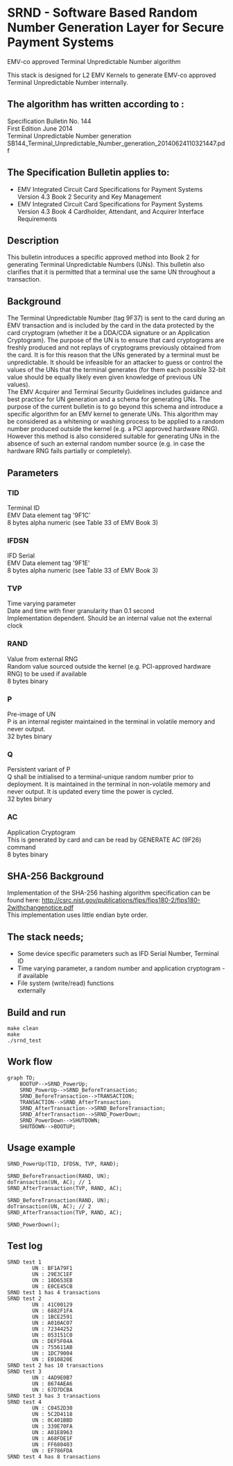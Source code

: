 # SRND - Software Based Random Number Generation Layer for Secure Payment Systems
EMV-co approved Terminal Unpredictable Number algorithm  

This stack is designed for L2 EMV Kernels to generate EMV-co approved Terminal Unpredictable Number internally.

## The algorithm has written according to :
Specification Bulletin No. 144  
First Edition June 2014  
Terminal Unpredictable Number generation  
SB144_Terminal_Unpredictable_Number_generation_20140624110321447.pdf

## The Specification Bulletin applies to:
- EMV Integrated Circuit Card Specifications for Payment Systems Version 4.3 Book 2 Security
and Key Management
- EMV Integrated Circuit Card Specifications for Payment Systems Version 4.3 Book 4
Cardholder, Attendant, and Acquirer Interface Requirements

## Description
This bulletin introduces a specific approved method into Book 2 for generating Terminal
Unpredictable Numbers (UNs). This bulletin also clarifies that it is permitted that a terminal use the
same UN throughout a transaction.

## Background
The Terminal Unpredictable Number (tag 9F37) is sent to the card during an EMV transaction and is
included by the card in the data protected by the card cryptogram (whether it be a DDA/CDA
signature or an Application Cryptogram). The purpose of the UN is to ensure that card cryptograms
are freshly produced and not replays of cryptograms previously obtained from the card. It is for this
reason that the UNs generated by a terminal must be unpredictable. It should be infeasible for an
attacker to guess or control the values of the UNs that the terminal generates (for them each possible
32-bit value should be equally likely even given knowledge of previous UN values).  
The EMV Acquirer and Terminal Security Guidelines includes guidance and best practice for UN
generation and a schema for generating UNs. The purpose of the current bulletin is to go beyond this
schema and introduce a specific algorithm for an EMV kernel to generate UNs. This algorithm may
be considered as a whitening or washing process to be applied to a random number produced outside
the kernel (e.g. a PCI approved hardware RNG). However this method is also considered suitable for generating UNs in the absence of such an external random number source (e.g. in case the hardware
RNG fails partially or completely).

## Parameters
### TID
Terminal ID  
EMV Data element tag '9F1C'  
8 bytes alpha numeric (see Table 33 of EMV Book 3)

### IFDSN
IFD Serial  
EMV Data element tag '9F1E'  
8 bytes alpha numeric (see Table 33 of EMV Book 3)

### TVP
Time varying parameter  
Date and time with finer granularity than 0.1 second  
Implementation dependent. Should be an internal value not the external clock

### RAND
Value from external RNG  
Random value sourced outside the kernel (e.g. PCI-approved hardware RNG) to be used if available  
8 bytes binary

### P
Pre-image of UN  
P is an internal register maintained in the terminal in volatile memory and never output.  
32 bytes binary

### Q
Persistent variant of P  
Q shall be initialised to a terminal-unique random number prior to deployment. It is maintained in the terminal in non-volatile memory and never output. It is updated every time the power is cycled.  
32 bytes binary

### AC
Application Cryptogram  
This is generated by card and can be read by GENERATE AC (9F26) command  
8 bytes binary

## SHA-256 Background
Implementation of the SHA-256 hashing algorithm specification can be found here:
http://csrc.nist.gov/publications/fips/fips180-2/fips180-2withchangenotice.pdf  
This implementation uses little endian byte order.

## The stack needs;
- Some device specific parameters such as IFD Serial Number, Terminal ID
- Time varying parameter, a random number and application cryptogram - if available
- File system (write/read) functions  
externally

## Build and run
```
make clean
make
./srnd_test
```

## Work flow
```mermaid
graph TD;
    BOOTUP-->SRND_PowerUp;
    SRND_PowerUp-->SRND_BeforeTransaction;
    SRND_BeforeTransaction-->TRANSACTION;
    TRANSACTION-->SRND_AfterTransaction;
    SRND_AfterTransaction-->SRND_BeforeTransaction;
    SRND_AfterTransaction-->SRND_PowerDown;
    SRND_PowerDown-->SHUTDOWN;
	SHUTDOWN-->BOOTUP;
```

## Usage example
```
SRND_PowerUp(TID, IFDSN, TVP, RAND);

SRND_BeforeTransaction(RAND, UN);
doTransaction(UN, AC); // 1
SRND_AfterTransaction(TVP, RAND, AC);

SRND_BeforeTransaction(RAND, UN);
doTransaction(UN, AC); // 2
SRND_AfterTransaction(TVP, RAND, AC);

SRND_PowerDown();
```

## Test log
```
SRND test 1
        UN : BF1A79F1
        UN : 29E3C1EF
        UN : 18D653EB
        UN : E0CE45CB
SRND test 1 has 4 transactions
SRND test 2
        UN : 41C00129
        UN : 6882F1FA
        UN : 1BCE2591
        UN : A010AC07
        UN : 72344252
        UN : 053151C0
        UN : DEF5F04A
        UN : 755611AB
        UN : 1DC79004
        UN : E010820E
SRND test 2 has 10 transactions
SRND test 3
        UN : 4AD9E0B7
        UN : 8674AEA6
        UN : 67D7DCBA
SRND test 3 has 3 transactions
SRND test 4
        UN : C0452D30
        UN : 5C2D4118
        UN : 0C401BBD
        UN : 339E70FA
        UN : A01E8963
        UN : A68FDE1F
        UN : FF680403
        UN : EF786FDA
SRND test 4 has 8 transactions
```
